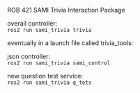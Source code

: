 ROB 421 SAMI Trivia Interaction Package  
  
overall controller:  
`ros2 run sami_trivia trivia`  
  
eventually in a launch file called trivia_tools:  
  
json controller:  
`ros2 run sami_trivia sami_control`  
  
new question test service:  
`ros2 run sami_trivia q_tets`  

